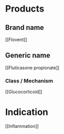 # Products

## Brand name
[[Flovent]]

## Generic name
[[Fluticasone propionate]]

### Class / Mechanism
[[Glucocorticoid]]

# Indication
[[Inflammation]]